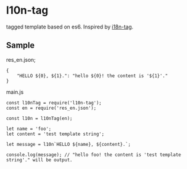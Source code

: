 # l10n-tag

tagged template based on es6. Inspired by [i18n-tag](https://github.com/chicoxyzzy/i18n-tag).

## Sample

res_en.json;
```
{
    "HELLO ${0}, ${1}.": "hello ${0}! the content is '${1}'."
}

```

main.js
```
const l10nTag = require('l10n-tag');
const en = require('res_en.json');

const l10n = l10nTag(en);

let name = 'foo';
let content = 'test template string';

let message = l10n`HELLO ${name}, ${content}.`;

console.log(message); // "hello foo! the content is 'test template string'." will be output.

```

